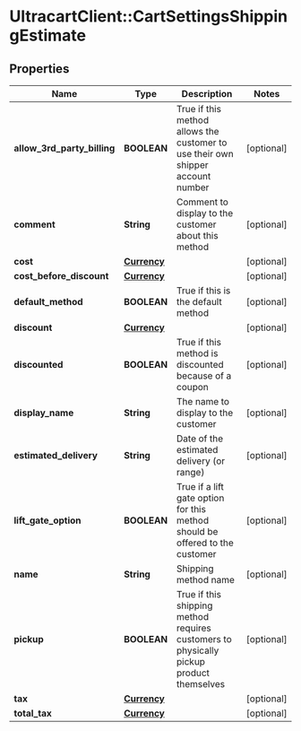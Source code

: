 # UltracartClient::CartSettingsShippingEstimate

## Properties
Name | Type | Description | Notes
------------ | ------------- | ------------- | -------------
**allow_3rd_party_billing** | **BOOLEAN** | True if this method allows the customer to use their own shipper account number | [optional] 
**comment** | **String** | Comment to display to the customer about this method | [optional] 
**cost** | [**Currency**](Currency.md) |  | [optional] 
**cost_before_discount** | [**Currency**](Currency.md) |  | [optional] 
**default_method** | **BOOLEAN** | True if this is the default method | [optional] 
**discount** | [**Currency**](Currency.md) |  | [optional] 
**discounted** | **BOOLEAN** | True if this method is discounted because of a coupon | [optional] 
**display_name** | **String** | The name to display to the customer | [optional] 
**estimated_delivery** | **String** | Date of the estimated delivery (or range) | [optional] 
**lift_gate_option** | **BOOLEAN** | True if a lift gate option for this method should be offered to the customer | [optional] 
**name** | **String** | Shipping method name | [optional] 
**pickup** | **BOOLEAN** | True if this shipping method requires customers to physically pickup product themselves | [optional] 
**tax** | [**Currency**](Currency.md) |  | [optional] 
**total_tax** | [**Currency**](Currency.md) |  | [optional] 


